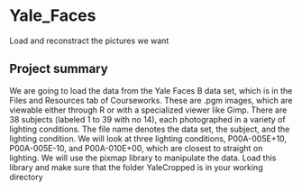 # Yale_Faces
Load and reconstract the pictures we want
## Project summary 
We are going to load the data from the Yale Faces B data set, which is in the Files and Resources tab of Courseworks. These are .pgm images, which are viewable either through R or with a specialized viewer like Gimp. There are 38 subjects (labeled 1 to 39 with no 14), each photographed in a variety of lighting conditions. The file name denotes the data set, the subject, and the lighting condition. We will look at three lighting conditions, P00A-005E+10, P00A-005E-10, and P00A-010E+00, which are closest to straight on lighting. We will use the pixmap library to manipulate the data. Load this library and make sure that the folder YaleCropped is in your working directory
